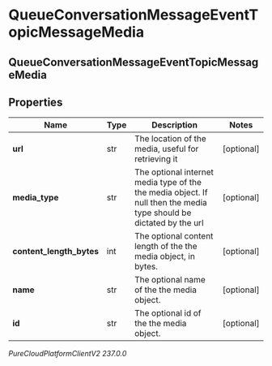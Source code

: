 # QueueConversationMessageEventTopicMessageMedia

## QueueConversationMessageEventTopicMessageMedia

## Properties

|Name | Type | Description | Notes|
|------------ | ------------- | ------------- | -------------|
| **url** | str | The location of the media, useful for retrieving it | [optional] |
| **media_type** | str | The optional internet media type of the the media object.  If null then the media type should be dictated by the url | [optional] |
| **content_length_bytes** | int | The optional content length of the the media object, in bytes. | [optional] |
| **name** | str | The optional name of the the media object. | [optional] |
| **id** | str | The optional id of the the media object. | [optional] |



_PureCloudPlatformClientV2 237.0.0_
